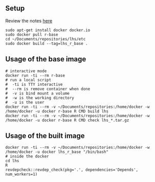 ## Setup

Review the notes [here](https://hub.docker.com/_/r-base)

```
sudo apt-get install docker docker.io
sudo docker pull r-base
cd ~/Documents/repositories/lhs/etc
sudo docker build --tag=lhs_r_base .
```

## Usage of the base image

```
# interactive mode
docker run -ti --rm r-base
# run a local script
#  -ti is TTY interactive
#  --rm is remove container when done
#  -v is bind mount a volume
#  -w is the working directory
#  -u is the user
docker run -ti --rm -v ~/Documents/repositories:/home/docker -w /home/docker -u docker r-base R CMD build lhs
docker run -ti --rm -v ~/Documents/repositories:/home/docker -w /home/docker -u docker r-base R CMD check lhs_*.tar.gz
```

## Usage of the built image

```
docker run -ti --rm -v ~/Documents/repositories:/home/docker -w /home/docker -u docker lhs_r_base "/bin/bash"
# inside the docker
cd lhs
R
revdepcheck::revdep_check(pkg='.', dependencies='Depends', num_workers=1)
```

